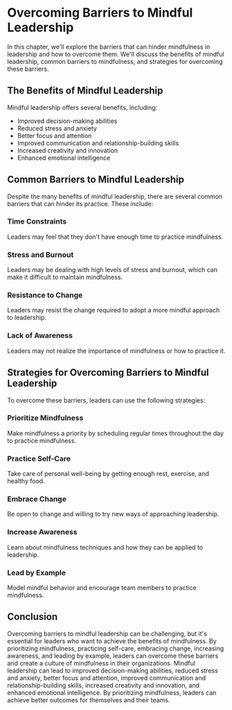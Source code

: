 # Overcoming Barriers to Mindful Leadership

In this chapter, we'll explore the barriers that can hinder mindfulness in leadership and how to overcome them. We'll discuss the benefits of mindful leadership, common barriers to mindfulness, and strategies for overcoming these barriers.

The Benefits of Mindful Leadership
----------------------------------

Mindful leadership offers several benefits, including:

* Improved decision-making abilities
* Reduced stress and anxiety
* Better focus and attention
* Improved communication and relationship-building skills
* Increased creativity and innovation
* Enhanced emotional intelligence

Common Barriers to Mindful Leadership
-------------------------------------

Despite the many benefits of mindful leadership, there are several common barriers that can hinder its practice. These include:

### Time Constraints

Leaders may feel that they don't have enough time to practice mindfulness.

### Stress and Burnout

Leaders may be dealing with high levels of stress and burnout, which can make it difficult to maintain mindfulness.

### Resistance to Change

Leaders may resist the change required to adopt a more mindful approach to leadership.

### Lack of Awareness

Leaders may not realize the importance of mindfulness or how to practice it.

Strategies for Overcoming Barriers to Mindful Leadership
--------------------------------------------------------

To overcome these barriers, leaders can use the following strategies:

### Prioritize Mindfulness

Make mindfulness a priority by scheduling regular times throughout the day to practice mindfulness.

### Practice Self-Care

Take care of personal well-being by getting enough rest, exercise, and healthy food.

### Embrace Change

Be open to change and willing to try new ways of approaching leadership.

### Increase Awareness

Learn about mindfulness techniques and how they can be applied to leadership.

### Lead by Example

Model mindful behavior and encourage team members to practice mindfulness.

Conclusion
----------

Overcoming barriers to mindful leadership can be challenging, but it's essential for leaders who want to achieve the benefits of mindfulness. By prioritizing mindfulness, practicing self-care, embracing change, increasing awareness, and leading by example, leaders can overcome these barriers and create a culture of mindfulness in their organizations. Mindful leadership can lead to improved decision-making abilities, reduced stress and anxiety, better focus and attention, improved communication and relationship-building skills, increased creativity and innovation, and enhanced emotional intelligence. By prioritizing mindfulness, leaders can achieve better outcomes for themselves and their teams.
